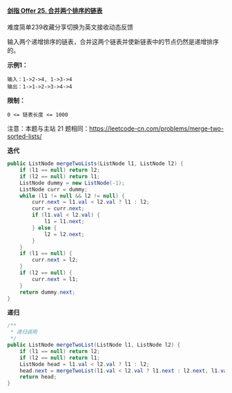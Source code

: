 #### [剑指 Offer 25. 合并两个排序的链表](https://leetcode-cn.com/problems/he-bing-liang-ge-pai-xu-de-lian-biao-lcof/)

难度简单239收藏分享切换为英文接收动态反馈

输入两个递增排序的链表，合并这两个链表并使新链表中的节点仍然是递增排序的。

**示例1：**

```
输入：1->2->4, 1->3->4
输出：1->1->2->3->4->4
```

**限制：**

```
0 <= 链表长度 <= 1000
```

注意：本题与主站 21 题相同：https://leetcode-cn.com/problems/merge-two-sorted-lists/

**迭代**

```java
public ListNode mergeTwoLists(ListNode l1, ListNode l2) {
    if (l1 == null) return l2;
    if (l2 == null) return l1;
    ListNode dummy = new ListNode(-1);
    ListNode curr = dummy;
    while (l1 != null && l2 != null) {
        curr.next = l1.val < l2.val ? l1 : l2;
        curr = curr.next;
        if (l1.val < l2.val) {
            l1 = l1.next;
        } else {
            l2 = l2.next;
        }
    }
    if (l1 == null) {
        curr.next = l2;
    }
    if (l2 == null) {
        curr.next = l1;
    }
    return dummy.next;
}
```

**递归**

```java
/**
 * 递归调用
 */
public ListNode mergeTwoList(ListNode l1, ListNode l2) {
    if (l1 == null) return l2;
    if (l2 == null) return l1;
    ListNode head = l1.val < l2.val ? l1 : l2;
    head.next = mergeTwoList(l1.val < l2.val ? l1.next : l2.next, l1.val < l2.val ? l2 : l1);
    return head;
}
```